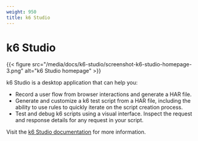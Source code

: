 ```yaml
---
weight: 950
title: k6 Studio
---
```


# k6 Studio

{{< figure src="/media/docs/k6-studio/screenshot-k6-studio-homepage-3.png" alt="k6 Studio homepage" >}}

k6 Studio is a desktop application that can help you:

- Record a user flow from browser interactions and generate a HAR file.
- Generate and customize a k6 test script from a HAR file, including the ability to use rules to quickly iterate on the script creation process.
- Test and debug k6 scripts using a visual interface. Inspect the request and response details for any request in your script.

Visit the [k6 Studio documentation](https://grafana.com/docs/k6-studio/) for more information.
